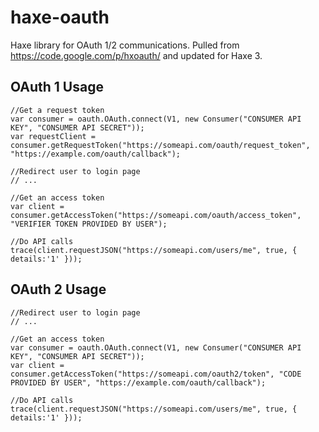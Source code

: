 haxe-oauth
==========

Haxe library for OAuth 1/2 communications. Pulled from https://code.google.com/p/hxoauth/ and updated for Haxe 3.

OAuth 1 Usage
-------------

	//Get a request token
	var consumer = oauth.OAuth.connect(V1, new Consumer("CONSUMER API KEY", "CONSUMER API SECRET"));
	var requestClient = consumer.getRequestToken("https://someapi.com/oauth/request_token", "https://example.com/oauth/callback");
	
	//Redirect user to login page
	// ...
	
	//Get an access token
	var client = consumer.getAccessToken("https://someapi.com/oauth/access_token", "VERIFIER TOKEN PROVIDED BY USER");
	
	//Do API calls
	trace(client.requestJSON("https://someapi.com/users/me", true, { details:'1' }));

OAuth 2 Usage
-------------
	
	//Redirect user to login page
	// ...
	
	//Get an access token
	var consumer = oauth.OAuth.connect(V1, new Consumer("CONSUMER API KEY", "CONSUMER API SECRET"));
	var client = consumer.getAccessToken("https://someapi.com/oauth2/token", "CODE PROVIDED BY USER", "https://example.com/oauth/callback");
	
	//Do API calls
	trace(client.requestJSON("https://someapi.com/users/me", true, { details:'1' }));